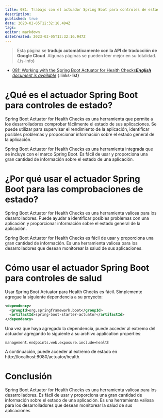 ```yaml
---
title: 081: Trabajo con el actuador Spring Boot para controles de estado
description: 
published: true
date: 2023-02-05T12:32:18.494Z
tags: 
editor: markdown
dateCreated: 2023-02-05T12:32:16.947Z
---
```


> Esta página se **tradujo automáticamente con la API de traducción de Google Cloud**.
Algunas páginas se pueden leer mejor en su totalidad.{.is-info}



- [081: Working with the Spring Boot Actuator for Health Checks***English** document is available*](/en/Knowledge-base/Spring-Boot/Learning/081-working-with-the-spring-boot-actuator-for-health-checks)
{.links-list}


# ¿Qué es el actuador Spring Boot para controles de estado?

Spring Boot Actuator for Health Checks es una herramienta que permite a los desarrolladores comprobar fácilmente el estado de sus aplicaciones. Se puede utilizar para supervisar el rendimiento de la aplicación, identificar posibles problemas y proporcionar información sobre el estado general de la aplicación.

Spring Boot Actuator for Health Checks es una herramienta integrada que se incluye con el marco Spring Boot. Es fácil de usar y proporciona una gran cantidad de información sobre el estado de una aplicación.

# ¿Por qué usar el actuador Spring Boot para las comprobaciones de estado?

Spring Boot Actuator for Health Checks es una herramienta valiosa para los desarrolladores. Puede ayudar a identificar posibles problemas con una aplicación y proporcionar información sobre el estado general de la aplicación.

Spring Boot Actuator for Health Checks es fácil de usar y proporciona una gran cantidad de información. Es una herramienta valiosa para los desarrolladores que desean monitorear la salud de sus aplicaciones.

# Cómo usar el actuador Spring Boot para controles de salud

Usar Spring Boot Actuator para Health Checks es fácil. Simplemente agregue la siguiente dependencia a su proyecto:

```xml
<dependency>
  <groupId>org.springframework.boot</groupId>
  <artifactId>spring-boot-starter-actuator</artifactId>
</dependency>
```

Una vez que haya agregado la dependencia, puede acceder al extremo del actuador agregando lo siguiente a su archivo application.properties:

```properties
management.endpoints.web.exposure.include=health
```

A continuación, puede acceder al extremo de estado en http://localhost:8080/actuator/health.

# Conclusión

Spring Boot Actuator for Health Checks es una herramienta valiosa para los desarrolladores. Es fácil de usar y proporciona una gran cantidad de información sobre el estado de una aplicación. Es una herramienta valiosa para los desarrolladores que desean monitorear la salud de sus aplicaciones.